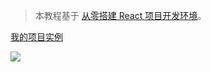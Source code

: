 > 本教程基于 [从零搭建 React 项目开发环境](https://github.com/zhuanglong/react-template)。

[我的项目实例](https://github.com/zhuanglong/react-template/tree/route-animation)

![](https://gitee.com/zloooong/image_store/raw/master/img/20210113150555.gif)
